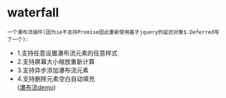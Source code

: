 # waterfall
    一个瀑布流插件(因为ie不支持Promise因此重新使用基于jquery的延迟对象$.Deferred写了一个):
 * 1.支持任意设置瀑布流元素的任意样式
 * 2.支持屏幕大小缩放重新计算
 * 3.支持异步添加瀑布流元素
 * 4.支持删除元素空白自动填充       
 ([瀑布流demo](https://liyongleihf2006.github.io/jquery-waterfall/))
